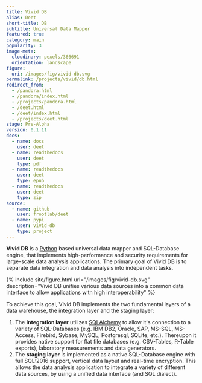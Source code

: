 ```yaml
---
title: Vivid DB
alias: Deet
short-title: DB
subtitle: Universal Data Mapper
featured: true
category: main
popularity: 3
image-meta:
  cloudinary: pexels/366691
  orientation: landscape
figure:
  uri: /images/fig/vivid-db.svg
permalink: /projects/vivid/db.html
redirect_from:
  - /pandora.html
  - /pandora/index.html
  - /projects/pandora.html
  - /deet.html
  - /deet/index.html
  - /projects/deet.html
stage: Pre-Alpha
version: 0.1.11
docs:
  - name: docs
    user: deet
  - name: readthedocs
    user: deet
    type: pdf
  - name: readthedocs
    user: deet
    type: epub
  - name: readthedocs
    user: deet
    type: zip
source:
  - name: github
    user: frootlab/deet
  - name: pypi
    user: vivid-db
    type: project
---
```


**Vivid DB** is a <a href="https://www.python.org" target="_blank">Python</a>
based universal data mapper and SQL-Database engine, that implements
high-performance and security requirements for large-scale data analysis
applications. The primary goal of Vivid DB is to separate data integration and
data analysis into independent tasks.

{% include site/figure.html url="/images/fig/vivid-db.svg"
  description="Vivid DB unifies various data sources into a common data
  interface to allow applications with high interoperability" %}

To achieve this goal, Vivid DB implements the two fundamental layers of a data
warehouse, the integration layer and the staging layer:

1. The **integration layer** utilizes [SQLAlchemy](https://www.sqlalchemy.org)
   to allow it\'s connection to a variety of SQL-Databases (e.g. IBM DB2,
   Oracle, SAP, MS-SQL, MS-Access, Firebird, Sybase, MySQL, Postgresql, SQLite,
   etc.). Thereupon it provides native support for flat file databases (e.g.
   CSV-Tables, R-Table exports), laboratory measurements and data generators.
2. The **staging layer** is implemented as a native SQL-Database engine with
   full SQL:2016 support, vertical data layout and real-time encryption. This
   allows the data analysis application to integrate a variety of different data
   sources, by using a unified data interface (and SQL dialect).
